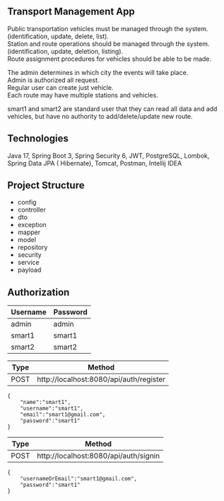 ## Transport Management App


 Public transportation vehicles must be managed through the system.\
(identification, update, delete, list).\
 Station and route operations should be managed through the system.\
(identification, update, deletion, listing).\
 Route assignment procedures for vehicles should be able to be made.



The admin determines in which city the events will take place.\
Admin is authorized  all request.\
Regular user can create just vehicle.\
Each route may have multiple stations and vehicles.

smart1 and smart2 are standard user that they can read all data and add vehicles, but have no authority to add/delete/update new route.

## Technologies

Java 17, Spring Boot 3, Spring Security 6, JWT, PostgreSQL, Lombok, Spring Data JPA ( Hibernate), Tomcat, Postman, Intellij IDEA


## Project Structure

<ul>
  <li>config</li>
   <li>controller</li>
  <li>dto</li>
    <li>exception</li>
  <li>mapper </li>
<li>model </li>
  <li>repository</li>
<li>security</li>
  <li>service</li>
  <li>payload</li>

</ul>

## Authorization
| Username | Password |
|----------|----------|
| admin    | admin    |
| smart1   | smart1   |
| smart2   | smart2   |



| Type  | Method |
|-------| ------ |
| POST | http://localhost:8080/api/auth/register |

```
{
    "name":"smart1",
    "username":"smart1",
    "email":"smart1@gmail.com",
    "password":"smart1"
}
```

| Type  | Method |
|-------| ------ |
| POST | http://localhost:8080/api/auth/signin |

```
{
    "usernameOrEmail":"smart1@gmail.com",
    "password":"smart1"
}
```
